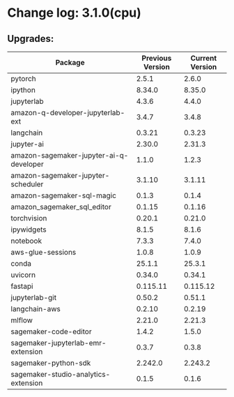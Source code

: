 # Change log: 3.1.0(cpu)

## Upgrades: 

Package | Previous Version | Current Version
---|---|---
pytorch|2.5.1|2.6.0
ipython|8.34.0|8.35.0
jupyterlab|4.3.6|4.4.0
amazon-q-developer-jupyterlab-ext|3.4.7|3.4.8
langchain|0.3.21|0.3.23
jupyter-ai|2.30.0|2.31.3
amazon-sagemaker-jupyter-ai-q-developer|1.1.0|1.2.3
amazon-sagemaker-jupyter-scheduler|3.1.10|3.1.11
amazon-sagemaker-sql-magic|0.1.3|0.1.4
amazon_sagemaker_sql_editor|0.1.15|0.1.16
torchvision|0.20.1|0.21.0
ipywidgets|8.1.5|8.1.6
notebook|7.3.3|7.4.0
aws-glue-sessions|1.0.8|1.0.9
conda|25.1.1|25.3.1
uvicorn|0.34.0|0.34.1
fastapi|0.115.11|0.115.12
jupyterlab-git|0.50.2|0.51.1
langchain-aws|0.2.10|0.2.19
mlflow|2.21.0|2.21.3
sagemaker-code-editor|1.4.2|1.5.0
sagemaker-jupyterlab-emr-extension|0.3.7|0.3.8
sagemaker-python-sdk|2.242.0|2.243.2
sagemaker-studio-analytics-extension|0.1.5|0.1.6
